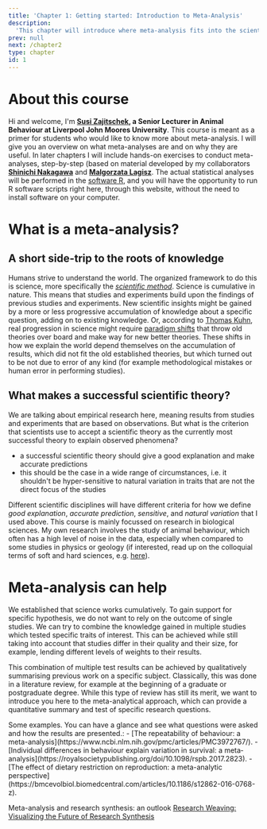 ```yaml
---
title: 'Chapter 1: Getting started: Introduction to Meta-Analysis'
description:
  'This chapter will introduce where meta-analysis fits into the scientific method, give some background, and examples.'
prev: null
next: /chapter2
type: chapter
id: 1
---
```


<exercise id="1" title="Introduction">

# About this course

Hi and welcome, I'm **[Susi Zajitschek](https://www.ljmu.ac.uk/about-us/staff-profiles/faculty-of-science/school-of-biological-and-environmental-sciences/susanne-zajitschek), a Senior Lecturer in Animal Behaviour at Liverpool John Moores University**. This course is meant as a primer for students who would like to know more about meta-analysis. I will give you an overview on what meta-analyses are and on why they are useful. In later chapters I will include hands-on exercises to conduct meta-analyses, step-by-step (based on material developed by my collaborators **[Shinichi Nakagawa](http://www.i-deel.org/shinichi-nakagawa.html)** and **[Malgorzata  Lagisz](https://mlagisz.weebly.com/)**. The actual statistical analyses will be performed in the [software R](https://www.r-project.org/about.html), and you will have the opportunity to run R software scripts right here, through this website, without the need to install software on your computer.

# What is a meta-analysis?
## A short side-trip to the roots of knowledge
Humans strive to understand the world. The organized framework to do this is science, more specifically the *[scientific method](https://en.wikipedia.org/wiki/Scientific_method)*. Science is cumulative in nature. This means that studies and experiments build upon the findings of previous studies and experiments. New scientific insights might be gained by a more or less progressive accumulation of knowledge about a specific question, adding on to existing knowledge. Or, according to [Thomas Kuhn](https://en.wikipedia.org/wiki/Thomas_Kuhn), real progression in science might require [paradigm shifts](https://en.wikipedia.org/wiki/Paradigm_shift) that throw old theories over board and make way for new better theories. These shifts in how we explain the world depend themselves on the accumulation of results, which did not fit the old established theories, but which turned out to be not due to error of any kind (for example methodological mistakes or human error in performing studies).

## What makes a successful scientific theory?
We are talking about empirical research here, meaning results from studies and experiments that are based on observations. But what is the criterion that scientists use to accept a scientific theory as the currently most successful theory to explain observed phenomena?

- a successful scientific theory should give a good explanation and make accurate predictions
- this should be the case in a wide range of circumstances, i.e. it shouldn't be hyper-sensitive to natural variation in traits that are not the direct focus of the studies

Different scientific disciplines will have different criteria for how we define *good explanation*, *accurate prediction*, *sensitive*, and *natural variation* that I used above.
This course is mainly focussed on research in biological sciences. My own research involves the study of animal behaviour, which often has a high level of noise in the data, especially when compared to some studies in physics or geology (if interested, read up on the colloquial terms of soft and hard sciences, e.g. [here](https://en.wikipedia.org/wiki/Hard_and_soft_science)). 

# Meta-analysis can help
We established that science works cumulatively. To gain support for specific hypothesis, we do not want to rely on the outcome of single studies. We can try to combine the knowledge gained in multiple studies which tested specific traits of interest. This can be achieved while still taking into account that studies differ in their quality and their size, for example, lending different levels of weights to their results. 

This combination of multiple test results can be achieved by qualitatively summarising previous work on a specific subject. Classically, this was done in a literature review, for example at the beginning of a graduate or postgraduate degree. While this type of review has still its merit, we want to introduce you here to the meta-analytical approach, which can provide a quantitative summary and test of specific research questions.

</exercise>

<exercise id="2" title="Examples of published meta-analyses and additional literature">
Some examples. You can have a glance and see what questions were asked and how the results are presented.:
- [The repeatability of behaviour: a meta-analysis](https://www.ncbi.nlm.nih.gov/pmc/articles/PMC3972767/).
- [Individual differences in behaviour explain variation in survival: a meta‐analysis](https://royalsocietypublishing.org/doi/10.1098/rspb.2017.2823).
- [The effect of dietary restriction on reproduction: a meta-analytic perspective](https://bmcevolbiol.biomedcentral.com/articles/10.1186/s12862-016-0768-z).

Meta-analysis and research synthesis: an outlook
[Research Weaving: Visualizing the Future of Research Synthesis](https://ecoevorxiv.org/ga2qz/)
</exercise>


